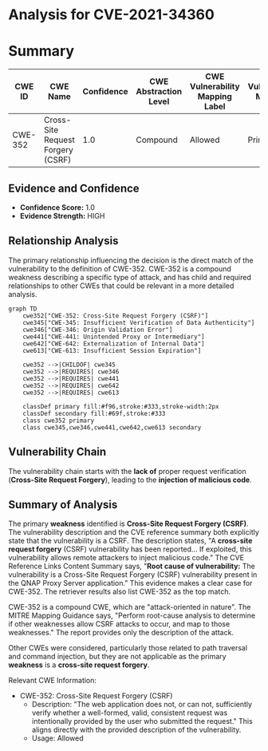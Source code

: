 # Analysis for CVE-2021-34360

# Summary
| CWE ID | CWE Name | Confidence | CWE Abstraction Level | CWE Vulnerability Mapping Label | CWE-Vulnerability Mapping Notes |
|---|---|---|---|---|---|
| CWE-352 | Cross-Site Request Forgery (CSRF) | 1.0 | Compound | Allowed | Primary CWE |

## Evidence and Confidence

*   **Confidence Score:** 1.0
*   **Evidence Strength:** HIGH

## Relationship Analysis
The primary relationship influencing the decision is the direct match of the vulnerability to the definition of CWE-352. CWE-352 is a compound weakness describing a specific type of attack, and has child and required relationships to other CWEs that could be relevant in a more detailed analysis.

```mermaid
graph TD
    cwe352["CWE-352: Cross-Site Request Forgery (CSRF)"]
    cwe345["CWE-345: Insufficient Verification of Data Authenticity"]
    cwe346["CWE-346: Origin Validation Error"]
    cwe441["CWE-441: Unintended Proxy or Intermediary"]
    cwe642["CWE-642: Externalization of Internal Data"]
    cwe613["CWE-613: Insufficient Session Expiration"]

    cwe352 -->|CHILDOF| cwe345
    cwe352 -->|REQUIRES| cwe346
    cwe352 -->|REQUIRES| cwe441
    cwe352 -->|REQUIRES| cwe642
    cwe352 -->|REQUIRES| cwe613

    classDef primary fill:#f96,stroke:#333,stroke-width:2px
    classDef secondary fill:#69f,stroke:#333
    class cwe352 primary
    class cwe345,cwe346,cwe441,cwe642,cwe613 secondary
```

## Vulnerability Chain
The vulnerability chain starts with the **lack of** proper request verification (**Cross-Site Request Forgery**), leading to the **injection of malicious code**.

## Summary of Analysis
The primary **weakness** identified is **Cross-Site Request Forgery (CSRF)**. The vulnerability description and the CVE reference summary both explicitly state that the vulnerability is a CSRF. The description states, "A **cross-site request forgery** (CSRF) vulnerability has been reported... If exploited, this vulnerability allows remote attackers to inject malicious code." The CVE Reference Links Content Summary says, "**Root cause of vulnerability:** The vulnerability is a Cross-Site Request Forgery (CSRF) vulnerability present in the QNAP Proxy Server application." This evidence makes a clear case for CWE-352. The retriever results also list CWE-352 as the top match.

CWE-352 is a compound CWE, which are "attack-oriented in nature". The MITRE Mapping Guidance says, "Perform root-cause analysis to determine if other weaknesses allow CSRF attacks to occur, and map to those weaknesses." The report provides only the description of the attack.

Other CWEs were considered, particularly those related to path traversal and command injection, but they are not applicable as the primary **weakness** is a **cross-site request forgery**.

Relevant CWE Information:
- CWE-352: Cross-Site Request Forgery (CSRF)
  - Description: "The web application does not, or can not, sufficiently verify whether a well-formed, valid, consistent request was intentionally provided by the user who submitted the request." This aligns directly with the provided description of the vulnerability.
  - Usage: Allowed